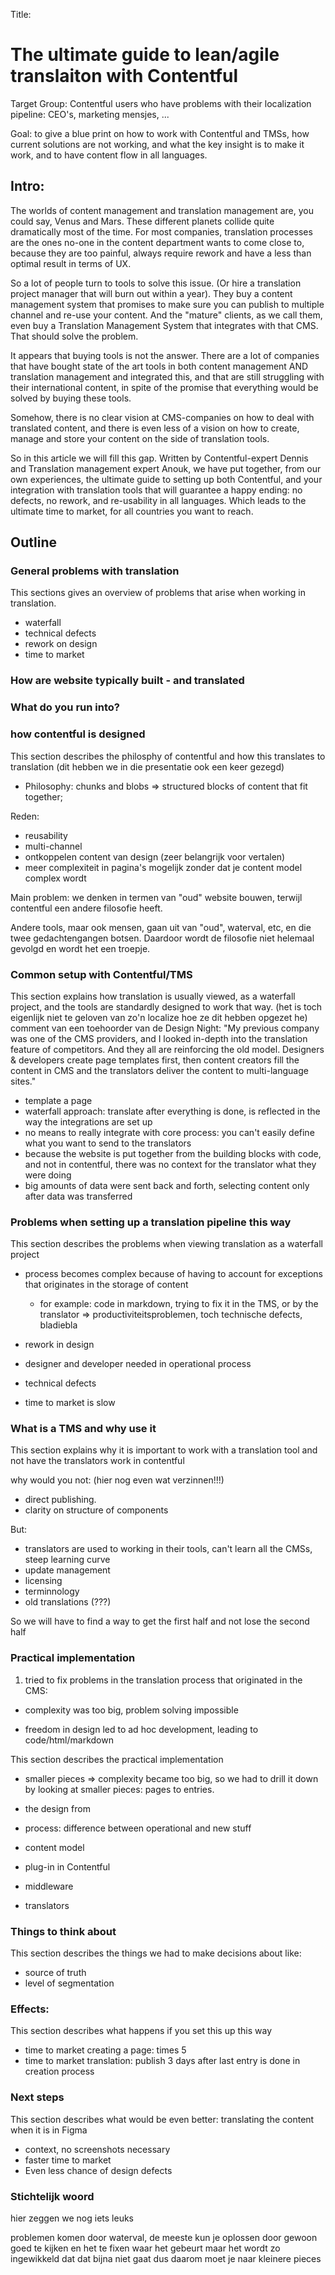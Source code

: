 Title: 
# The ultimate guide to lean/agile translaiton with Contentful

Target Group: Contentful users who have problems with their localization pipeline: CEO's, marketing mensjes, ...

Goal: to give a blue print on how to work with Contentful and TMSs, how current solutions are not working, and what the key insight is to make it work, and to have content flow in all languages. 

## Intro:
The worlds of content management and translation management are, you could say, Venus and Mars. These different planets collide quite dramatically most of the time. For most companies, translation processes are the ones no-one in the content department wants to come close to, because they are too painful, always require rework and have a less than optimal result in terms of UX. 

So a lot of people turn to tools to solve this issue. (Or hire a translation project manager that will burn out within a year). They buy a content management system that promises to make sure you can publish to multiple channel and re-use your content. And the "mature" clients, as we call them, even buy a Translation Management System that integrates with that CMS. That should solve the problem. 

It appears that buying tools is not the answer. There are a lot of companies that have bought state of the art tools in both content management AND translation management and integrated this, and that are still struggling with their international content, in spite of the promise that everything would be solved by buying these tools. 

Somehow, there is no clear vision at CMS-companies on how to deal with translated content, and there is even less of a vision on how to create, manage and store your content on the side of translation tools. 

So in this article we will fill this gap. Written by Contentful-expert Dennis and Translation management expert Anouk, we have put together, from our own experiences, the ultimate guide to setting up both Contentful, and your integration with translation tools that will guarantee a happy ending: no defects, no rework, and re-usability in all languages. Which leads to the ultimate time to market, for all countries you want to reach.  

## Outline

### General problems with translation
This sections gives an overview of problems that arise when working in translation. 

- waterfall
- technical defects 
- rework on design 
- time to market


### How are website typically built - and translated



### What do you run into? 



### how contentful is designed
This section describes the philosphy of contentful and how this translates to translation 
(dit hebben we in die presentatie ook een keer gezegd)

- Philosophy: chunks and blobs => structured blocks of content that fit together; 

Reden:
- reusability
- multi-channel
- ontkoppelen content van design (zeer belangrijk voor vertalen)
- meer complexiteit in pagina's mogelijk zonder dat je content model complex wordt


Main problem: 
we denken in termen van "oud" website bouwen, terwijl contentful een andere filosofie heeft. 

Andere tools, maar ook mensen, gaan uit van "oud", waterval, etc, en die twee gedachtengangen botsen. Daardoor wordt de filosofie niet helemaal gevolgd en wordt het een troepje. 







### Common setup with Contentful/TMS
This section explains how translation is usually viewed, as a waterfall project, and the tools are standardly designed to work that way.
(het is toch eigenlijk niet te geloven van zo'n localize hoe ze dit hebben opgezet he)
comment van een toehoorder van de Design Night: "My previous company was one of the CMS providers, and I looked in-depth into the translation feature of competitors. And they all are reinforcing the old model. Designers & developers create page templates first, then content creators fill the content in CMS and the translators deliver the content to multi-language sites."

- template a page
- waterfall approach: translate after everything is done, is reflected in the way the integrations are set up
- no means to really integrate with core process: you can't easily define what you want to send to the translators
- because the website is put together from the building blocks with code, and not in contentful, there was no context for the translator what they were doing
- big amounts of data were sent back and forth, selecting content only after data was transferred


### Problems when setting up a translation pipeline this way
This section describes the problems when viewing translation as a waterfall project

- process becomes complex because of having to account for exceptions that originates in the storage of content
  - for example: code in markdown, trying to fix it in the TMS, or by the translator => productiviteitsproblemen, toch technische defects, bladiebla


- rework in design
- designer and developer needed in operational process
- technical defects
- time to market is slow





### What is a TMS and why use it

This section explains why it is important to work with a translation tool and not have the translators work in contentful

why would you not: (hier nog even wat verzinnen!!!)
- direct publishing. 
- clarity on structure of components

But: 
- translators are used to working in their tools, can't learn all the CMSs, steep learning curve
- update management
- licensing
- terminnology
- old translations (???)

So we will have to find a way to get the first half and not lose the second half




### Practical implementation

1. tried to fix problems in the translation process that originated in the CMS: 

- complexity was too big, problem solving impossible

- freedom in design led to ad hoc development, leading to code/html/markdown





This section describes the practical implementation

- smaller pieces
=> complexity became too big, so we had to drill it down by looking at smaller pieces: pages to entries. 

- the design from 

- process: difference between operational and new stuff
- content model
- plug-in in Contentful
- middleware
- translators


### Things to think about
This section describes the things we had to make decisions about like:

- source of truth 
- level of segmentation


### Effects: 
This section describes what happens if you set this up this way

- time to market creating a page: times 5
- time to market translation: publish 3 days after last entry is done in creation process

### Next steps
This section describes what would be even better: translating the content when it is in Figma

- context, no screenshots necessary
- faster time to market
- Even less chance of design defects

### Stichtelijk woord
hier zeggen we nog iets leuks

problemen komen door waterval,
de meeste kun je oplossen door gewoon goed te kijken en het te fixen waar het gebeurt
maar het wordt zo ingewikkeld dat dat bijna niet gaat
dus daarom moet je naar kleinere pieces

  
